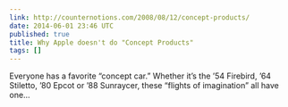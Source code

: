 ```yaml
---
link: http://counternotions.com/2008/08/12/concept-products/
date: 2014-06-01 23:46 UTC
published: true
title: Why Apple doesn't do "Concept Products"
tags: []
---
```


Everyone has a favorite “concept car.” Whether it’s the ’54 Firebird, ’64 Stiletto, ’80 Epcot or ’88 Sunraycer, these “flights of imagination” all have one…

